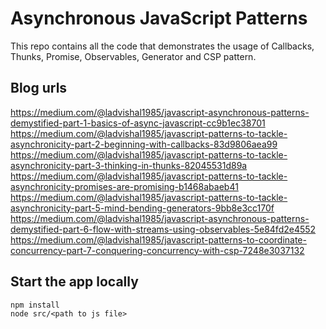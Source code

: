# Asynchronous JavaScript Patterns
This repo contains all the code that demonstrates the usage of Callbacks, Thunks, Promise,
Observables, Generator and CSP pattern.

## Blog urls
https://medium.com/@ladvishal1985/javascript-asynchronous-patterns-demystified-part-1-basics-of-async-javascript-cc9b1ec38701
https://medium.com/@ladvishal1985/javascript-patterns-to-tackle-asynchronicity-part-2-beginning-with-callbacks-83d9806aea99
https://medium.com/@ladvishal1985/javascript-patterns-to-tackle-asynchronicity-part-3-thinking-in-thunks-82045531d89a
https://medium.com/@ladvishal1985/javascript-patterns-to-tackle-asynchronicity-promises-are-promising-b1468abaeb41
https://medium.com/@ladvishal1985/javascript-patterns-to-tackle-asynchronicity-part-5-mind-bending-generators-9bb8e3cc170f
https://medium.com/@ladvishal1985/javascript-asynchronous-patterns-demystified-part-6-flow-with-streams-using-observables-5e84fd2e4552
https://medium.com/@ladvishal1985/javascript-patterns-to-coordinate-concurrency-part-7-conquering-concurrency-with-csp-7248e3037132



## Start the app locally
```
npm install
node src/<path to js file>
```


